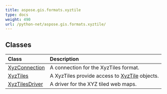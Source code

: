 ```yaml
---
title: aspose.gis.formats.xyztile
type: docs
weight: 490
url: /python-net/aspose.gis.formats.xyztile/
---
```





## **Classes**
| **Class** | **Description** |
| :- | :- |
| [XyzConnection](/psd/python-net/aspose.gis.formats.xyztile/xyzconnection/) | A connection for the XyzTiles format. |
| [XyzTiles](/psd/python-net/aspose.gis.formats.xyztile/xyztiles/) | A XyzTiles provide access to [XyzTile](/psd/python-net/aspose.gis.formats.xyztile/xyztile/) objects. |
| [XyzTilesDriver](/psd/python-net/aspose.gis.formats.xyztile/xyztilesdriver/) | A driver for the XYZ tiled web maps. |

